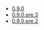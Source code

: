 * [0.9.0](0.9.0/kbsecret.1)
* [0.9.0.pre.3](0.9.0.pre.3/kbsecret.1)
* [0.9.0.pre.2](0.9.0.pre.2/kbsecret.1)
